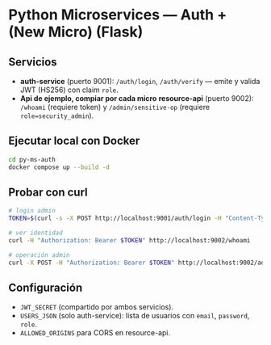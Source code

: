 # Python Microservices — Auth + (New Micro) (Flask)

## Servicios
- **auth-service** (puerto 9001): `/auth/login`, `/auth/verify` — emite y valida JWT (HS256) con claim `role`.
- **Api de ejemplo, compiar por cada micro** **resource-api** (puerto 9002): `/whoami` (requiere token) y `/admin/sensitive-op` (requiere `role=security_admin`).

## Ejecutar local con Docker
```bash
cd py-ms-auth
docker compose up --build -d
```

## Probar con curl
```bash
# login admin
TOKEN=$(curl -s -X POST http://localhost:9001/auth/login -H "Content-Type: application/json" -d '{"email":"admin@medisupply.com","password":"Admin#123"}' | jq -r .access_token)

# ver identidad
curl -H "Authorization: Bearer $TOKEN" http://localhost:9002/whoami

# operación admin
curl -X POST -H "Authorization: Bearer $TOKEN" http://localhost:9002/admin/sensitive-op
```

## Configuración
- `JWT_SECRET` (compartido por ambos servicios).
- `USERS_JSON` (solo auth-service): lista de usuarios con `email`, `password`, `role`.
- `ALLOWED_ORIGINS` para CORS en resource-api.
